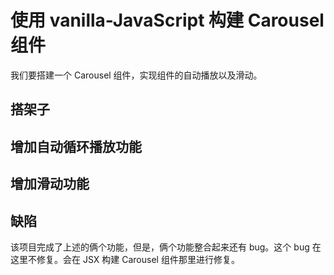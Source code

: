 # 使用 vanilla-JavaScript 构建 Carousel 组件

我们要搭建一个 Carousel 组件，实现组件的自动播放以及滑动。

## 搭架子

## 增加自动循环播放功能

## 增加滑动功能

## 缺陷

该项目完成了上述的俩个功能，但是，俩个功能整合起来还有 bug。这个 bug 在这里不修复。会在 JSX 构建 Carousel 组件那里进行修复。
